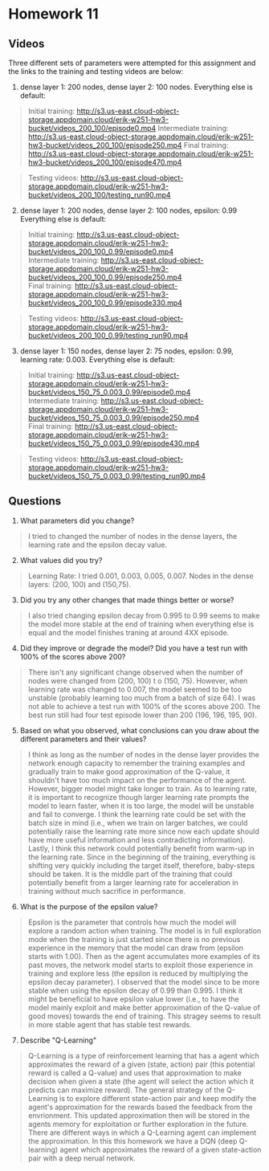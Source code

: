 # Homework 11

## Videos
Three different sets of parameters were attempted for this assignment and the links to the training and testing videos are below:

1. dense layer 1: 200 nodes, dense layer 2: 100 nodes. Everything else is default:  
> Initial training: http://s3.us-east.cloud-object-storage.appdomain.cloud/erik-w251-hw3-bucket/videos_200_100/episode0.mp4
> Intermediate training: http://s3.us-east.cloud-object-storage.appdomain.cloud/erik-w251-hw3-bucket/videos_200_100/episode250.mp4
> Final training: http://s3.us-east.cloud-object-storage.appdomain.cloud/erik-w251-hw3-bucket/videos_200_100/episode470.mp4

> Testing videos: http://s3.us-east.cloud-object-storage.appdomain.cloud/erik-w251-hw3-bucket/videos_200_100/testing_run90.mp4

2. dense layer 1: 200 nodes, dense layer 2: 100 nodes, epsilon: 0.99 Everything else is default:
> Initial training: http://s3.us-east.cloud-object-storage.appdomain.cloud/erik-w251-hw3-bucket/videos_200_100_0.99/episode0.mp4  
> Intermediate training: http://s3.us-east.cloud-object-storage.appdomain.cloud/erik-w251-hw3-bucket/videos_200_100_0.99/episode250.mp4  
> Final training: http://s3.us-east.cloud-object-storage.appdomain.cloud/erik-w251-hw3-bucket/videos_200_100_0.99/episode330.mp4

> Testing videos: http://s3.us-east.cloud-object-storage.appdomain.cloud/erik-w251-hw3-bucket/videos_200_100_0.99/testing_run90.mp4

3. dense layer 1: 150 nodes, dense layer 2: 75 nodes, epsilon: 0.99, learning rate: 0.003. Everything else is default:
> Initial training: http://s3.us-east.cloud-object-storage.appdomain.cloud/erik-w251-hw3-bucket/videos_150_75_0.003_0.99/episode0.mp4  
> Intermediate training: http://s3.us-east.cloud-object-storage.appdomain.cloud/erik-w251-hw3-bucket/videos_150_75_0.003_0.99/episode250.mp4  
> Final training: http://s3.us-east.cloud-object-storage.appdomain.cloud/erik-w251-hw3-bucket/videos_150_75_0.003_0.99/episode430.mp4

> Testing videos: http://s3.us-east.cloud-object-storage.appdomain.cloud/erik-w251-hw3-bucket/videos_150_75_0.003_0.99/testing_run90.mp4


## Questions

1. What parameters did you change?
> I tried to changed the number of nodes in the dense layers, the learning rate and the epsilon decay value.
2. What values did you try?
> Learning Rate: I tried 0.001, 0.003, 0.005, 0.007.
> Nodes in the dense layers: (200, 100) and (150,75).

3. Did you try any other changes that made things better or worse?
> I also tried changing epsilon decay from 0.995 to 0.99 seems to make the model more stable at the end of training when everything else is equal and the model finishes traning at around 4XX episode.

4. Did they improve or degrade the model? Did you have a test run with 100% of the scores above 200?
> There isn't any significant change observed when the number of nodes were changed from (200, 100) t
o (150, 75). However, when learning rate was changed to 0.007, the model seemed to be too unstable (probably learning too much from a batch of size 64).
> I was not able to achieve a test run with 100% of the scores above 200. The best run still had four test episode lower than 200 (196, 196, 195, 90).

5. Based on what you observed, what conclusions can you draw about the different parameters and their values?
> I think as long as the number of nodes in the dense layer provides the network enough capacity to remember the training examples and gradually train to make good approximation of the Q-value, it shouldn't have too much impact on the performance of the agent. However, bigger model might take longer to train. As to learning rate, it is important to recognize though larger learning rate prompts the model to learn faster, when it is too large, the model will be unstable and fail to converge. I think the learning rate could be set with the batch size in mind (i.e., when we train on larger batches, we could potentially raise the learning rate more since now each update should have more useful information and less contradicting information). Lastly, I think this network could potentially benefit from warm-up in the learning rate. Since in the beginning of the training, everything is shifting very quickly including the target itself, therefore, baby-steps should be taken. It is the middle part of the training that could potentially benefit from a larger learning rate for acceleration in training without much sacrifice in performance.

6. What is the purpose of the epsilon value?
> Epsilon is the parameter that controls how much the model will explore a random action when training. The model is in full exploration mode when the training is just started since there is no previous experience in the memory that the model can draw from (epsilon starts with 1.00). Then as the agent accumulates more examples of its past moves, the network model starts to exploit those experience in training and explore less (the epsilon is reduced by multiplying the epsilon decay parameter). I observed that the model since to be more stable when using the epsilon decay of 0.99 than 0.995. I think it might be beneficial to have epsilon value lower (i.e., to have the model mainly exploit and make better approximation of the Q-value of good moves) towards the end of training. This stragey seems to result in more stable agent that has stable test rewards.

7. Describe "Q-Learning"
> Q-Learning is a type of reinforcement learning that has a agent which approximates the reward of a given (state, action) pair (this potential reward is called a Q-value) and uses that approximation to make decision when given a state (the agent will select the action which it predicts can maximize reward). The general strategy of the Q-Learning is to explore different state-action pair and keep modify the agent's approximation for the rewards based the feedback from the envrionment. This updated approximation then will be stored in the agents memory for exploitation or further exploration in the future. There are different ways in which a Q-Learning agent can implement the approximation. In this this homework we have a DQN (deep Q-learning) agent which approximates the reward of a given state-action pair with a deep nerual network.  
